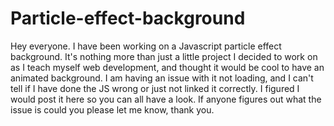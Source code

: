 # Particle-effect-background
Hey everyone. I have been working on a Javascript particle effect background. It's nothing more than just a little project I decided to work on as I teach myself web development, and thought it would be cool to have an animated background. 
I am having an issue with it not loading, and I can't tell if I have done the JS wrong or just not linked it correctly. I figured I would post it here so you can all have a look. If anyone figures out what the issue is could you please let me know, thank you. 
